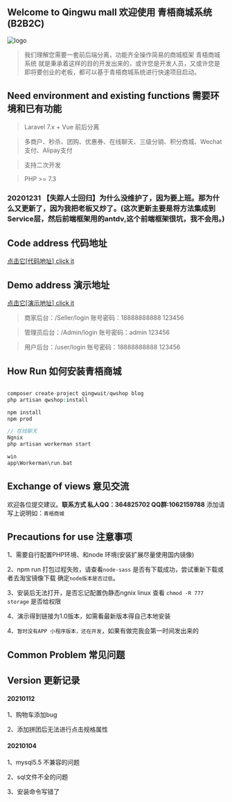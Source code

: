## Welcome to Qingwu mall 欢迎使用 青梧商城系统 (B2B2C)
![logo](http://pc.qingwuit.com/dist/images/logo.png "logo")

> 我们理解您需要一套前后端分离，功能齐全操作简易的商城框架 青梧商城系统 就是秉承着这样的目的开发出来的，或许您是开发人员，又或许您是即将要创业的老板，都可以基于青梧商城系统进行快速项目启动。

## Need environment and existing functions 需要环境和已有功能
> Laravel 7.x + Vue 前后分离

> 多商户、秒杀、团购、优惠券、在线聊天、三级分销、积分商城、Wechat支付、Alipay支付

> 支持二次开发

> PHP >= 7.3

### 20201231 【失踪人士回归】为什么没维护了，因为要上班。那为什么又更新了，因为我把老板又炒了。(这次更新主要是将方法集成到Service层，然后前端框架用的antdv,这个前端框架很坑，我不会用。)

## Code address 代码地址
[点击它[代码地址] click it](https://gitee.com/qingwuitcn/qwShopPhp "点击它[代码地址]")

## Demo address 演示地址
[点击它[演示地址] click it](http://pc.qingwuit.com "点击它[演示地址]")
> 商家后台：/Seller/login
> 账号密码：18888888888 123456

> 管理员后台：/Admin/login
> 账号密码：admin 123456

> 用户后台：/user/login
> 账号密码：18888888888 123456

## How Run 如何安装青梧商城

``` php

composer create-project qingwuit/qwshop blog
php artisan qwshop:install

npm install
npm prod

// 在线聊天
Ngnix 
php artisan workerman start

win
app\Workerman\run.bat

```

## Exchange of views 意见交流 
欢迎各位提交建议。**联系方式 私人QQ：364825702 QQ群:1062159788** 添加请写上说明如：`青梧商城`

## Precautions for use 注意事项

1、需要自行配置PHP环境、和node 环境(安装扩展尽量使用国内镜像)

2、npm run 打包过程失败，请查看`node-sass` 是否有下载成功，尝试重新下载或者去淘宝镜像下载 确定`node版本是否过低`。

3、安装后无法打开，是否忘记配置伪静态ngnix  linux 查看 `chmod -R 777 storage` 是否给权限

4、演示得到链接为1.0版本，如需看最新版本得自己本地安装

4、`暂时没有APP 小程序版本，还在开发`，如果有做完我会第一时间发出来的

## Common Problem 常见问题

## Version 更新记录

#### 20210112
1、购物车添加bug

2、添加拼团后无法进行点击规格属性

#### 20210104
1、mysql5.5 不兼容的问题

2、sql文件不全的问题

3、安装命令写错了